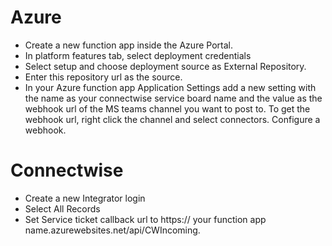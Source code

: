 # Azure

- Create a new function app inside the Azure Portal.
- In platform features tab, select deployment credentials
- Select setup and choose deployment source as External Repository.
- Enter this repository url as the source.
- In your Azure function app Application Settings add a new setting with the name as your connectwise service board name and the value as the webhook url of the MS teams channel you want to post to. To get the webhook url, right click the channel and select connectors. Configure a webhook.

# Connectwise

- Create a new Integrator login
- Select All Records
- Set Service ticket callback url to https:// your function app name.azurewebsites.net/api/CWIncoming.
